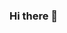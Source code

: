 ### Hi there 👋

<!--
**Grym68/Grym68** is a ✨ _special_ ✨ repository because its `README.md` (this file) appears on your GitHub profile.

<<<<<<< HEAD
#This is the beginning

=======
## I want this line here
>>>>>>> 102b28ab12273eefa7f1b90436faea3636ad596e
Here are some ideas to get you started:

- 🔭 I’m currently working on a Spotify App
- 🌱 I’m currently learning ...
- 👯 I’m looking to collaborate on ...
- 🤔 I’m looking for help with ...
- 💬 Ask me about ...
- 📫 How to reach me: ...
- 😄 Pronouns: ...
- ⚡ Fun fact: ...
-->
